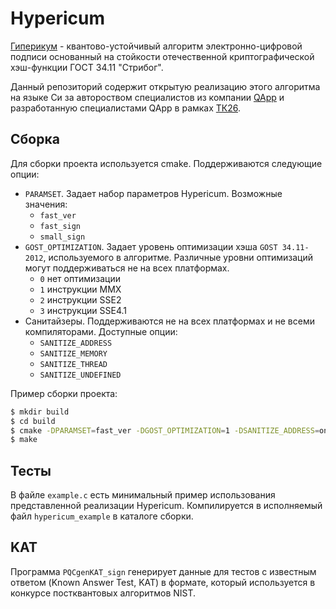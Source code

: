 # Hypericum

[Гиперикум](https://qapp.tech/research/hypericum) - квантово-устойчивый алгоритм электронно-цифровой подписи основанный на стойкости отечественной криптографической хэш-функции ГОСТ 34.11 "Стрибог". 

Данный репозиторий содержит открытую реализацию этого алгоритма на языке Си за автороством специалистов из компании [QApp](https://qapp.tech) и разработанную специалистами QApp в рамках [ТК26](https://tc26.ru/).

## Сборка

Для сборки проекта используется cmake. Поддерживаются следующие опции:
- `PARAMSET`. Задает набор параметров Hypericum. Возможные значения:
  - `fast_ver`
  - `fast_sign`
  - `small_sign`
- `GOST_OPTIMIZATION`. Задает уровень оптимизации хэша `GOST 34.11-2012`, используемого в алгоритме. Различные уровни оптимизаций могут поддерживаться не на всех платформах.
  - `0` нет оптимизации
  - `1` инструкции MMX
  - `2` инструкции SSE2
  - `3` инструкции SSE4.1
- Санитайзеры. Поддерживаются не на всех платформах и не всеми компиляторами. Доступные опции:
  - `SANITIZE_ADDRESS`
  - `SANITIZE_MEMORY`
  - `SANITIZE_THREAD`
  - `SANITIZE_UNDEFINED`

Пример сборки проекта:
```bash
$ mkdir build
$ cd build
$ cmake -DPARAMSET=fast_ver -DGOST_OPTIMIZATION=1 -DSANITIZE_ADDRESS=on ..
$ make
```

## Тесты

В файле `example.c` есть минимальный пример использования представленной реализации Hypericum. Компилируется в исполняемый файл `hypericum_example` в каталоге сборки.

## KAT

Программа `PQCgenKAT_sign` генерирует данные для тестов с известным ответом (Known Answer Test, KAT) в формате, который используется в конкурсе постквантовых алгоритмов NIST.
